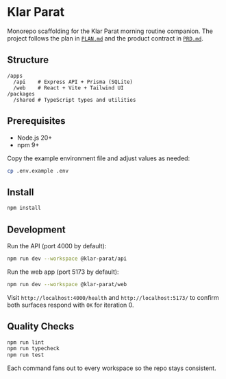 # Klar Parat

Monorepo scaffolding for the Klar Parat morning routine companion. The project follows the plan in [`PLAN.md`](./PLAN.md) and the product contract in [`PRD.md`](./PRD.md).

## Structure

```
/apps
  /api    # Express API + Prisma (SQLite)
  /web    # React + Vite + Tailwind UI
/packages
  /shared # TypeScript types and utilities
```

## Prerequisites

- Node.js 20+
- npm 9+

Copy the example environment file and adjust values as needed:

```bash
cp .env.example .env
```

## Install

```bash
npm install
```

## Development

Run the API (port 4000 by default):

```bash
npm run dev --workspace @klar-parat/api
```

Run the web app (port 5173 by default):

```bash
npm run dev --workspace @klar-parat/web
```

Visit `http://localhost:4000/health` and `http://localhost:5173/` to confirm both surfaces respond with `OK` for iteration 0.

## Quality Checks

```bash
npm run lint
npm run typecheck
npm run test
```

Each command fans out to every workspace so the repo stays consistent.
